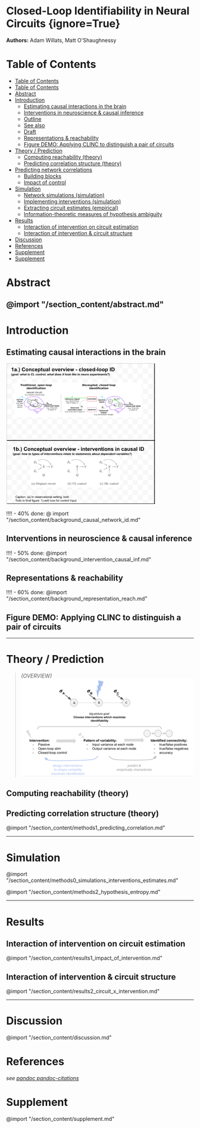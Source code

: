 # Closed-Loop Identifiability in Neural Circuits {ignore=True}
**Authors:** Adam Willats, Matt O'Shaughnessy
<!-- see also _meta folder, consider formatting as "YAML front matter" for pandoc -->

# Table of Contents 



<!-- @import "[TOC]" {cmd="toc" depthFrom=1 depthTo=2 orderedList=false} -->
<!-- code_chunk_output -->
- [Table of Contents](#table-of-contents)
- [Table of Contents](#table-of-contents)
- [Abstract](#abstract)
- [Introduction](#introduction)
  - [Estimating causal interactions in the brain](#estimating-causal-interactions-in-the-brain)
  - [Interventions in neuroscience & causal inference](#interventions-in-neuroscience-causal-inference)
  - [Outline](#outline)
  - [See also](#see-also)
  - [Draft](#draft)
  - [Representations & reachability](#representations-reachability)
  - [Figure DEMO: Applying CLINC to distinguish a pair of circuits](#figure-demo-applying-clinc-to-distinguish-a-pair-of-circuits)
- [Theory / Prediction](#theory-prediction)
  - [Computing reachability (theory)](#computing-reachability-theory)
  - [Predicting correlation structure (theory)](#predicting-correlation-structure-theory)
- [Predicting network correlations](#predicting-network-correlations)
  - [Building blocks](#building-blocks)
  - [Impact of control](#impact-of-control)
- [Simulation](#simulation)
  - [Network simulations (simulation)](#network-simulations-simulation)
  - [Implementing interventions (simulation)](#implementing-interventions-simulation)
  - [Extracting circuit estimates (empirical)](#extracting-circuit-estimates-empirical)
  - [Information-theoretic measures of hypothesis ambiguity](#information-theoretic-measures-of-hypothesis-ambiguity)
- [Results](#results)
  - [Interaction of intervention on circuit estimation](#interaction-of-intervention-on-circuit-estimation)
  - [Interaction of intervention & circuit structure](#interaction-of-intervention-circuit-structure)
- [Discussion](#discussion)
- [References](#references)
- [Supplement](#supplement)
- [Supplement](#supplement)
<!-- /code_chunk_output -->


# Abstract
@import "/section_content/abstract.md"
----
# Introduction

## Estimating causal interactions in the brain
<img src="/figures/core_figure_sketches/figure1_sketch.png" width="400"/>

!!!! - 40% done:
@ import "/section_content/background_causal_network_id.md"

## Interventions in neuroscience & causal inference
!!!! - 50% done:
@import "/section_content/background_intervention_causal_inf.md"

## Representations & reachability
!!!! - 60% done:
@import "/section_content/background_representation_reach.md"


## Figure DEMO: Applying CLINC to distinguish a pair of circuits
<!-- @ import "section_content/background_id_demo.md" -->

----
# Theory / Prediction 
>*(OVERVIEW)*
![](/figures/misc_figure_sketches/intervention_identifiability_concept.png)
<!-- ![](figures/misc_figure_sketches/intervention_identifiability_concept.png) -->
## Computing reachability (theory)
## Predicting correlation structure (theory)
@import "/section_content/methods1_predicting_correlation.md"

----
# Simulation

<!-- ## Network simulations (simulation)
## Implementing interventions (simulation)
## Extracting circuit estimates (empirical) -->
@import "/section_content/methods0_simulations_interventions_estimates.md"


<!-- ## Information-theoretic measures of hypothesis ambiguity -->
@import "/section_content/methods2_hypothesis_entropy.md"


----

# Results
<!-- ## Characterizing circuit-pair ambiguity through reachability properties -->
<!-- ## Impact of node, network parameters on estimation performance -->

## Interaction of intervention on circuit estimation
<!-- ## Impact of intervention on estimation performance -->
@import "/section_content/results1_impact_of_intervention.md"

## Interaction of intervention & circuit structure
@import "/section_content/results2_circuit_x_intervention.md"

----

# Discussion
@import "/section_content/discussion.md"
# References
*see [pandoc pandoc-citations](https://github.com/shd101wyy/markdown-preview-enhanced/blob/master/docs/pandoc-bibliographies-and-citations.md)*

# Supplement
@import "/section_content/supplement.md"
